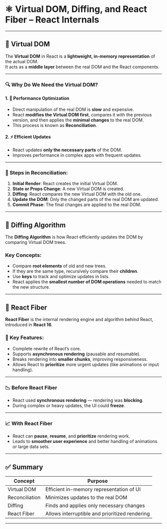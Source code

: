 # ⚛️ Virtual DOM, Diffing, and React Fiber – React Internals

---

## 📘 Virtual DOM

The **Virtual DOM** in React is a **lightweight, in-memory representation** of the actual DOM.  
It acts as a **middle layer** between the real DOM and the React components.

---

### 🔍 Why Do We Need the Virtual DOM?

#### 1. 🚀 Performance Optimization

- Direct manipulation of the real DOM is **slow** and expensive.
- React **modifies the Virtual DOM first**, compares it with the previous version, and then applies the **minimal changes** to the real DOM.
- This process is known as **Reconciliation**.

#### 2. ⚡ Efficient Updates

- React updates **only the necessary parts** of the DOM.
- Improves performance in complex apps with frequent updates.

---

### 🔁 Steps in Reconciliation:

1. **Initial Render**: React creates the initial Virtual DOM.
2. **State or Props Change**: A new Virtual DOM is created.
3. **Diffing**: React compares the new Virtual DOM with the old one.
4. **Update the DOM**: Only the changed parts of the real DOM are updated.
5. **Commit Phase**: The final changes are applied to the real DOM.

---

## 🧠 Diffing Algorithm

The **Diffing Algorithm** is how React efficiently updates the DOM by comparing Virtual DOM trees.

### Key Concepts:

- Compare **root elements** of old and new trees.
- If they are the same type, recursively compare their **children**.
- Use **keys** to track and optimize updates in lists.
- React applies the **smallest number of DOM operations** needed to match the new structure.

---

## 🧵 React Fiber

**React Fiber** is the internal rendering engine and algorithm behind React, introduced in **React 16**.

### 🔧 Key Features:

- Complete rewrite of React’s core.
- Supports **asynchronous rendering** (pausable and resumable).
- Breaks rendering into **smaller chunks**, improving responsiveness.
- Allows React to **prioritize** more urgent updates (like animations or input handling).

---

### 📉 Before React Fiber

- React used **synchronous rendering** — rendering was **blocking**.
- During complex or heavy updates, the UI could **freeze**.

---

### 📈 With React Fiber

- React can **pause**, **resume**, and **prioritize** rendering work.
- Leads to **smoother user experience** and better handling of animations or large data sets.

---

## ✅ Summary

| Concept        | Purpose                                                      |
|----------------|--------------------------------------------------------------|
| Virtual DOM    | Efficient in-memory representation of UI                     |
| Reconciliation | Minimizes updates to the real DOM                            |
| Diffing        | Finds and applies only necessary changes                     |
| React Fiber    | Allows interruptible and prioritized rendering               |

---

